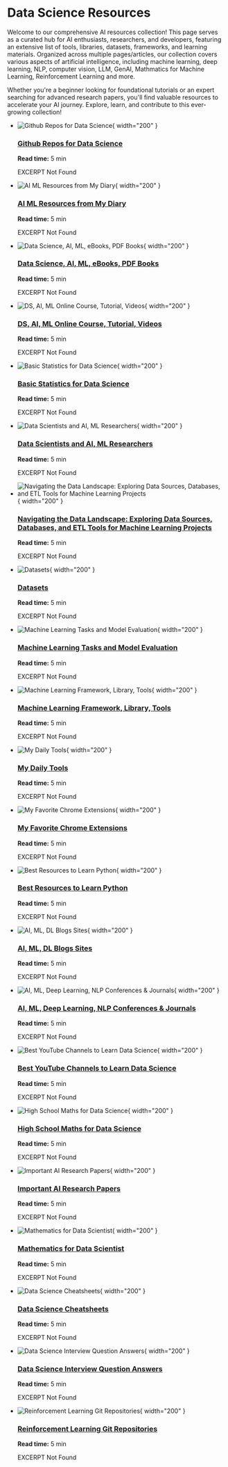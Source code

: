 # Data Science Resources
Welcome to our comprehensive AI resources collection! This page serves as a curated hub for AI enthusiasts, researchers, and developers, featuring an extensive list of tools, libraries, datasets, frameworks, and learning materials. Organized across multiple pages/articles, our collection covers various aspects of artificial intelligence, including machine learning, deep learning, NLP, computer vision, LLM, GenAI, Mathmatics for Machine Learning, Reinforcement Learning and more.

Whether you're a beginner looking for foundational tutorials or an expert searching for advanced research papers, you'll find valuable resources to accelerate your AI journey. Explore, learn, and contribute to this ever-growing collection!


<div class="grid cards" markdown>



- ![Github Repos for Data Science](../assets/images/dsresources/dsr122-Github-Repos-to-Learn-DataScience.jpg){ width="200" }

    ### [Github Repos for Data Science](Github-Repos-for-DataScience.md)
    
    **Read time:** 5 min
    
    EXCERPT Not Found


- ![AI ML Resources from My Diary](../assets/images/dsresources/dsr121-AI-ML-Resources-from-My-Diary.jpg){ width="200" }

    ### [AI ML Resources from My Diary](AI-ML-Resources-from-My-Diary.md)
    
    **Read time:** 5 min
    
    EXCERPT Not Found
    
</div>

<div class="grid cards" markdown>



- ![Data Science, AI, ML, eBooks, PDF Books](../assets/images/dsresources/dsr120-Data-Science-AI-ML-eBooks-PDF-Books.jpg){ width="200" }

    ### [Data Science, AI, ML, eBooks, PDF Books](Data-Science-Books.md)
    
    **Read time:** 5 min
    
    EXCERPT Not Found


- ![DS, AI, ML Online Course, Tutorial, Videos](../assets/images/dsresources/dsr119-DS-AI-ML-Online-Course-Tutorial-Videos.jpg){ width="200" }

    ### [DS, AI, ML Online Course, Tutorial, Videos](DS-AI-ML-Online-Course-Tutorial-Videos.md)
    
    **Read time:** 5 min
    
    EXCERPT Not Found
    
</div>

<div class="grid cards" markdown>



- ![Basic Statistics for Data Science](../assets/images/dsresources/dsr118-Basic-Statistics-for-Data-Science.jpg){ width="200" }

    ### [Basic Statistics for Data Science](Basic-Statistics-for-Data-Science.md)
    
    **Read time:** 5 min
    
    EXCERPT Not Found


- ![Data Scientists and AI, ML Researchers](../assets/images/dsresources/dsr117-Data-Scientists-and-AI-ML-Researchers.jpg){ width="200" }

    ### [Data Scientists and AI, ML Researchers](Data-Scientists-and-AI-ML-Researchers.md)
    
    **Read time:** 5 min
    
    EXCERPT Not Found
    
</div>

<div class="grid cards" markdown>



- ![Navigating the Data Landscape: Exploring Data Sources, Databases, and ETL Tools for Machine Learning Projects](../assets/images/dsresources/dsr116-Data-Sources-Databases-ETL-Tools.jpg){ width="200" }

    ### [Navigating the Data Landscape: Exploring Data Sources, Databases, and ETL Tools for Machine Learning Projects](Data-Sources-Databases-ETL-Tools.md)
    
    **Read time:** 5 min
    
    EXCERPT Not Found


- ![Datasets](../assets/images/dsresources/dsr115-Datasets.jpg){ width="200" }

    ### [Datasets](Datasets.md)
    
    **Read time:** 5 min
    
    EXCERPT Not Found
    
</div>

<div class="grid cards" markdown>



- ![Machine Learning Tasks and Model Evaluation](../assets/images/dsresources/dsr114-ml-tasks-and-model-evaluation.jpg){ width="200" }

    ### [Machine Learning Tasks and Model Evaluation](ML-Tasks-and-Model-Evaluation.md)
    
    **Read time:** 5 min
    
    EXCERPT Not Found


- ![Machine Learning Framework, Library, Tools](../assets/images/dsresources/dsr113-Machine-Learning-Framework-Library-Tools.jpg){ width="200" }

    ### [Machine Learning Framework, Library, Tools](ML-Frameworks-Libraries-Tools.md)
    
    **Read time:** 5 min
    
    EXCERPT Not Found
    
</div>

<div class="grid cards" markdown>



- ![My Daily Tools](../assets/images/dsresources/dsr112-My-Daily-Tools.jpg){ width="200" }

    ### [My Daily Tools](My-Daily-Tools.md)
    
    **Read time:** 5 min
    
    EXCERPT Not Found


- ![My Favorite Chrome Extensions](../assets/images/dsresources/dsr111-My-Favorite-Chrome-Extensions.jpg){ width="200" }

    ### [My Favorite Chrome Extensions](My-Favorite-Chrome-Extensions.md)
    
    **Read time:** 5 min
    
    EXCERPT Not Found
    
</div>

<div class="grid cards" markdown>



- ![Best Resources to Learn Python](../assets/images/dsresources/dsr110-Best-Resources-to-Learn-Python.jpg){ width="200" }

    ### [Best Resources to Learn Python](Best-Resources-to-Learn-Python.md)
    
    **Read time:** 5 min
    
    EXCERPT Not Found


- ![AI, ML, DL Blogs Sites](../assets/images/dsresources/dsr109-AI-ML-DL-Blogs-Sites.jpg){ width="200" }

    ### [AI, ML, DL Blogs Sites](AI-ML-Blogs.md)
    
    **Read time:** 5 min
    
    EXCERPT Not Found
    
</div>

<div class="grid cards" markdown>



- ![AI, ML, Deep Learning, NLP Conferences & Journals](../assets/images/dsresources/dsr108-AI-ML-Deep-Learning-NLP-Conferences-Journals.jpg){ width="200" }

    ### [AI, ML, Deep Learning, NLP Conferences & Journals](AI-ML-Conferences-and-Journals.md)
    
    **Read time:** 5 min
    
    EXCERPT Not Found


- ![Best YouTube Channels to Learn Data Science](../assets/images/dsresources/dsr107-Best-YouTube-Channels-to-Learn-Data-Science.jpg){ width="200" }

    ### [Best YouTube Channels to Learn Data Science](Best-Youtube-Channels-to-Learn-Data-Science.md)
    
    **Read time:** 5 min
    
    EXCERPT Not Found
    
</div>

<div class="grid cards" markdown>



- ![High School Maths for Data Science](../assets/images/dsresources/dsr106-High-School-Maths-for-Data-Science.jpg){ width="200" }

    ### [High School Maths for Data Science](High-School-Maths-for-Data-Science.md)
    
    **Read time:** 5 min
    
    EXCERPT Not Found


- ![Important AI Research Papers](../assets/images/dsresources/dsr105-Important-AI-Research-Papers.jpg){ width="200" }

    ### [Important AI Research Papers](Important-AI-Research-Papers.md)
    
    **Read time:** 5 min
    
    EXCERPT Not Found
    
</div>

<div class="grid cards" markdown>



- ![Mathematics for Data Scientist](../assets/images/dsresources/dsr104-Mathematics-for-Data-Scientist.jpg){ width="200" }

    ### [Mathematics for Data Scientist](Mathematics-in-Data-Science.md)
    
    **Read time:** 5 min
    
    EXCERPT Not Found


- ![Data Science Cheatsheets](../assets/images/dsresources/dsr103-Data-Science-Cheatsheets.jpg){ width="200" }

    ### [Data Science Cheatsheets](Data-Science-Cheatsheets.md)
    
    **Read time:** 5 min
    
    EXCERPT Not Found
    
</div>

<div class="grid cards" markdown>



- ![Data Science Interview Question Answers](../assets/images/dsresources/dsr102-Data-Science-Interview-Question-Answers.jpg){ width="200" }

    ### [Data Science Interview Question Answers](Data-Science-Interview-Question-Answers.md)
    
    **Read time:** 5 min
    
    EXCERPT Not Found


- ![Reinforcement Learning Git Repositories](../assets/images/dsresources/dsr101-Reinforcement-Learning-Git-Repositories.jpg){ width="200" }

    ### [Reinforcement Learning Git Repositories](Reinforcement-Learning-Repositories.md)
    
    **Read time:** 5 min
    
    EXCERPT Not Found
    
</div>

